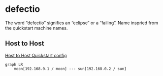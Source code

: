 # defectio

The word “defectio” signifies an “eclipse” or a “failing”. Name inspried from the quickstart machine names.

## Host to Host

[Host to Host Quickstart config](https://docs.strongswan.org/docs/5.9/config/quickstart.html#_host_to_host_case)

```mermaid
graph LR
    moon[192.168.0.1 / moon] --- sun[192.168.0.2 / sun]
```
